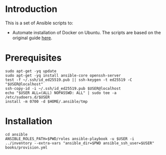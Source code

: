 # Introduction

This is a set of Ansible scripts to:

- Automate installation of Docker on Ubuntu. The scripts are based on the original guide [here](https://docs.docker.com/engine/install/ubuntu/).


# Prerequisites

```shell
sudo apt-get -yq update
sudo apt-get -yq install ansible-core openssh-server
test -f ~/.ssh/id_ed25519.pub || ssh-keygen -t ed25519 -C "$USER@localhost"
ssh-copy-id -i ~/.ssh/id_ed25519.pub $USER@localhost
echo "$USER ALL=(ALL) NOPASSWD: ALL" | sudo tee -a /etc/sudoers.d/$USER
install -m 0700 -d $HOME/.ansible/tmp
```

# Installation

```shell
cd ansible
ANSIBLE_ROLES_PATH=$PWD/roles ansible-playbook -u $USER -i ../inventory --extra-vars "ansible_dir=$PWD ansible_ssh_user=$USER" books/provision.yml
```

